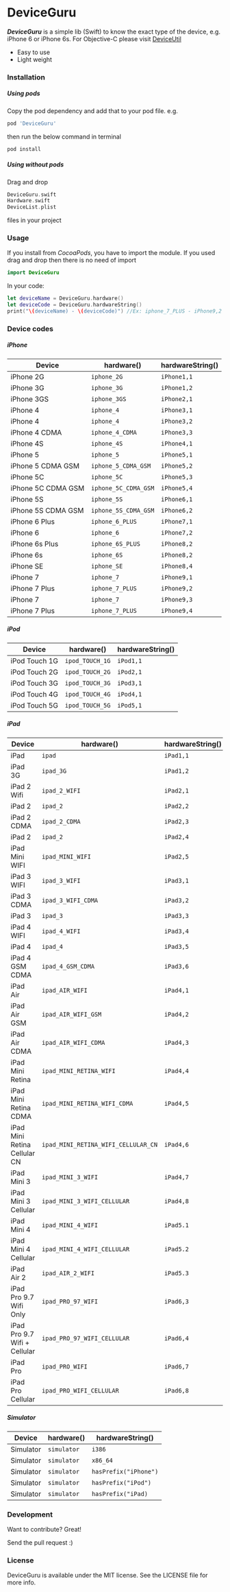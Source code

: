 # DeviceGuru

***DeviceGuru*** is a simple lib (Swift) to know the exact type of the device, e.g. iPhone 6 or iPhone 6s. For Objective-C please visit [DeviceUtil](https://github.com/InderKumarRathore/DeviceUtil)
  - Easy to use
  - Light weight


### Installation

##### Using pods
Copy the pod dependency and add that to your pod file. e.g.

```sh
pod 'DeviceGuru'
```
then run the below command in terminal
```sh
pod install
```

##### Using without pods
Drag and drop
``` swift
DeviceGuru.swift
Hardware.swift
DeviceList.plist
```

files in your project

### Usage
If you install from *CocoaPods*, you have to import the module. If you used drag and drop then there is no need of import
``` swift
import DeviceGuru 
```
In your code:
``` swift
let deviceName = DeviceGuru.hardware()
let deviceCode = DeviceGuru.hardwareString()
print("\(deviceName) - \(deviceCode)") //Ex: iphone_7_PLUS - iPhone9,2
```

### Device codes
##### iPhone
Device | hardware() | hardwareString()
--- | --- | ---
iPhone 2G | ```iphone_2G``` | ```iPhone1,1```
iPhone 3G | ```iphone_3G``` | ```iPhone1,2```
iPhone 3GS| ```iphone_3GS``` | ```iPhone2,1```
iPhone 4| ```iphone_4``` | ```iPhone3,1```
iPhone 4| ```iphone_4``` | ```iPhone3,2```
iPhone 4 CDMA| ```iphone_4_CDMA``` | ```iPhone3,3```
iPhone 4S| ```iphone_4S``` | ```iPhone4,1```
iPhone 5| ```iphone_5``` | ```iPhone5,1```
iPhone 5 CDMA GSM | ```iphone_5_CDMA_GSM``` | ```iPhone5,2```
iPhone 5C | ```iphone_5C``` | ```iPhone5,3```
iPhone 5C CDMA GSM | ```iphone_5C_CDMA_GSM``` | ```iPhone5,4```
iPhone 5S | ```iphone_5S``` | ```iPhone6,1```
iPhone 5S CDMA GSM | ```iphone_5S_CDMA_GSM``` | ```iPhone6,2```
iPhone 6 Plus | ```iphone_6_PLUS``` | ```iPhone7,1```
iPhone 6 | ```iphone_6``` | ```iPhone7,2```
iPhone 6s Plus | ```iphone_6S_PLUS``` | ```iPhone8,2```
iPhone 6s | ```iphone_6S``` | ```iPhone8,2```
iPhone SE | ```iphone_SE``` | ```iPhone8,4```
iPhone 7 | ```iphone_7``` | ```iPhone9,1```
iPhone 7 Plus | ```iphone_7_PLUS``` | ```iPhone9,2```
iPhone 7 | ```iphone_7``` | ```iPhone9,3```
iPhone 7 Plus | ```iphone_7_PLUS``` | ```iPhone9,4```

##### iPod
Device | hardware() | hardwareString()
--- | ---- | ---
iPod Touch 1G| ```ipod_TOUCH_1G``` | ```iPod1,1```
iPod Touch 2G| ```ipod_TOUCH_2G``` | ```iPod2,1```
iPod Touch 3G| ```ipod_TOUCH_3G``` | ```iPod3,1```
iPod Touch 4G| ```ipod_TOUCH_4G``` | ```iPod4,1```
iPod Touch 5G| ```ipod_TOUCH_5G``` | ```iPod5,1```

##### iPad
Device | hardware() | hardwareString()
--- | --- | ---
iPad | ```ipad``` | ```iPad1,1```
iPad 3G | ```ipad_3G``` | ```iPad1,2```
iPad 2 Wifi | ```ipad_2_WIFI``` | ```iPad2,1```
iPad 2 | ```ipad_2 ``` | ```iPad2,2```
iPad 2 CDMA | ```ipad_2_CDMA``` | ```iPad2,3```
iPad 2 | ```ipad_2``` | ```iPad2,4```
iPad Mini WIFI | ```ipad_MINI_WIFI``` | ```iPad2,5```
iPad 3 WIFI | ```ipad_3_WIFI``` | ```iPad3,1```
iPad 3 CDMA | ```ipad_3_WIFI_CDMA``` | ```iPad3,2```
iPad 3 | ```ipad_3``` | ```iPad3,3```
iPad 4 WIFI | ```ipad_4_WIFI``` | ```iPad3,4```
iPad 4 | ```ipad_4``` | ```iPad3,5```
iPad 4 GSM CDMA | ```ipad_4_GSM_CDMA``` | ```iPad3,6```
iPad Air | ```ipad_AIR_WIFI``` | ```iPad4,1```
iPad Air GSM  | ```ipad_AIR_WIFI_GSM``` | ```iPad4,2```
iPad Air CDMA  | ```ipad_AIR_WIFI_CDMA``` | ```iPad4,3```
iPad Mini Retina  | ```ipad_MINI_RETINA_WIFI``` | ```iPad4,4```
iPad Mini Retina CDMA  | ```ipad_MINI_RETINA_WIFI_CDMA``` | ```iPad4,5```
iPad Mini Retina Cellular CN  | ```ipad_MINI_RETINA_WIFI_CELLULAR_CN``` | ```iPad4,6```
iPad Mini 3  | ```ipad_MINI_3_WIFI``` | ```iPad4,7```
iPad Mini 3 Cellular  | ```ipad_MINI_3_WIFI_CELLULAR``` | ```iPad4,8```
iPad Mini 4  | ```ipad_MINI_4_WIFI``` | ```iPad5.1```
iPad Mini 4 Cellular  | ```ipad_MINI_4_WIFI_CELLULAR``` | ```iPad5.2```
iPad Air 2  | ```ipad_AIR_2_WIFI``` | ```iPad5.3```
iPad Pro 9.7 Wifi Only  | ```ipad_PRO_97_WIFI``` | ```iPad6,3```
iPad Pro 9.7 Wifi + Cellular  | ```ipad_PRO_97_WIFI_CELLULAR``` | ```iPad6,4```
iPad Pro  | ```ipad_PRO_WIFI``` | ```iPad6,7```
iPad Pro Cellular  | ```ipad_PRO_WIFI_CELLULAR``` | ```iPad6,8```

##### Simulator
Device | hardware() | hardwareString()
--- | --- | ---
Simulator  | ```simulator``` | ```i386```
Simulator  | ```simulator``` | ```x86_64```
Simulator  | ```simulator``` | ```hasPrefix("iPhone")```
Simulator  | ```simulator``` | ```hasPrefix("iPod")```
Simulator  | ```simulator``` | ```hasPrefix("iPad)```



### Development

Want to contribute? Great!

Send the pull request :)


### License
DeviceGuru is available under the MIT license. See the LICENSE file for more info.
